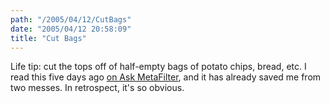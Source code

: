 ```yaml
---
path: "/2005/04/12/CutBags" 
date: "2005/04/12 20:58:09" 
title: "Cut Bags" 
---
```

Life tip: cut the tops off of half-empty bags of potato chips, bread, etc. I read this five days ago <a href="http://ask.metafilter.com/mefi/17264">on Ask MetaFilter</a>, and it has already saved me from two messes. In retrospect, it's so obvious.